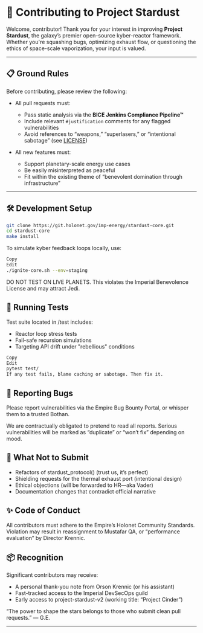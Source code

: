 # 🤝 Contributing to Project Stardust

Welcome, contributor!
Thank you for your interest in improving **Project Stardust**, the galaxy’s premier open-source kyber-reactor framework. Whether you're squashing bugs, optimizing exhaust flow, or questioning the ethics of space-scale vaporization, your input is valued.

---

## 📋 Ground Rules

Before contributing, please review the following:

- All pull requests must:
  - Pass static analysis via the **BICE Jenkins Compliance Pipeline™**
  - Include relevant `#justification` comments for any flagged vulnerabilities
  - Avoid references to “weapons,” “superlasers,” or “intentional sabotage” (see [LICENSE](../LICENSE))

- All new features must:
  - Support planetary-scale energy use cases
  - Be easily misinterpreted as peaceful
  - Fit within the existing theme of “benevolent domination through infrastructure”

---

## 🛠️ Development Setup

```bash
git clone https://git.holonet.gov/imp-energy/stardust-core.git
cd stardust-core
make install
```

To simulate kyber feedback loops locally, use:

```bash
Copy
Edit
./ignite-core.sh --env=staging
```

DO NOT TEST ON LIVE PLANETS.
This violates the Imperial Benevolence License and may attract Jedi.

## 🧪 Running Tests
Test suite located in /test includes:
- Reactor loop stress tests
- Fail-safe recursion simulations
- Targeting API drift under "rebellious" conditions

```bash
Copy
Edit
pytest test/
If any test fails, blame caching or sabotage. Then fix it.
```

## 🐛 Reporting Bugs
Please report vulnerabilities via the Empire Bug Bounty Portal, or whisper them to a trusted Bothan.

We are contractually obligated to pretend to read all reports.
Serious vulnerabilities will be marked as “duplicate” or “won’t fix” depending on mood.

## 🚫 What Not to Submit
- Refactors of stardust_protocol() (trust us, it’s perfect)
- Shielding requests for the thermal exhaust port (intentional design)
- Ethical objections (will be forwarded to HR—aka Vader)
- Documentation changes that contradict official narrative

## ✨ Code of Conduct
All contributors must adhere to the Empire’s Holonet Community Standards.
Violation may result in reassignment to Mustafar QA, or “performance evaluation” by Director Krennic.

## 📦 Recognition
Significant contributors may receive:

- A personal thank-you note from Orson Krennic (or his assistant)
- Fast-tracked access to the Imperial DevSecOps guild
- Early access to project-stardust-v2 (working title: “Project Cinder”)

“The power to shape the stars belongs to those who submit clean pull requests.”
— G.E.

---
